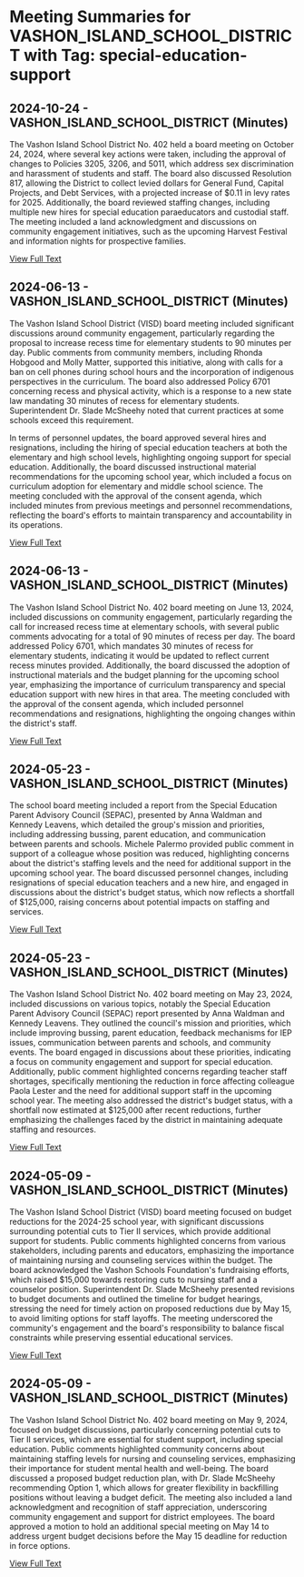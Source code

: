 # Meeting Summaries for VASHON_ISLAND_SCHOOL_DISTRICT with Tag: special-education-support

## 2024-10-24 - VASHON_ISLAND_SCHOOL_DISTRICT (Minutes)

The Vashon Island School District No. 402 held a board meeting on October 24, 2024, where several key actions were taken, including the approval of changes to Policies 3205, 3206, and 5011, which address sex discrimination and harassment of students and staff. The board also discussed Resolution 817, allowing the District to collect levied dollars for General Fund, Capital Projects, and Debt Services, with a projected increase of $0.11 in levy rates for 2025. Additionally, the board reviewed staffing changes, including multiple new hires for special education paraeducators and custodial staff. The meeting included a land acknowledgment and discussions on community engagement initiatives, such as the upcoming Harvest Festival and information nights for prospective families.

[View Full Text](https://raw.githubusercontent.com/VoronoiPerspectives/WashingtonStateSchoolBoardExplorer/refs/heads/main/data/countries/usa/states/wa/counties/king/school_boards/vashon_island_school_district/2024/2024-10-24-minutes.txt)

## 2024-06-13 - VASHON_ISLAND_SCHOOL_DISTRICT (Minutes)

The Vashon Island School District (VISD) board meeting included significant discussions around community engagement, particularly regarding the proposal to increase recess time for elementary students to 90 minutes per day. Public comments from community members, including Rhonda Hobgood and Molly Matter, supported this initiative, along with calls for a ban on cell phones during school hours and the incorporation of indigenous perspectives in the curriculum. The board also addressed Policy 6701 concerning recess and physical activity, which is a response to a new state law mandating 30 minutes of recess for elementary students. Superintendent Dr. Slade McSheehy noted that current practices at some schools exceed this requirement. 

In terms of personnel updates, the board approved several hires and resignations, including the hiring of special education teachers at both the elementary and high school levels, highlighting ongoing support for special education. Additionally, the board discussed instructional material recommendations for the upcoming school year, which included a focus on curriculum adoption for elementary and middle school science. The meeting concluded with the approval of the consent agenda, which included minutes from previous meetings and personnel recommendations, reflecting the board's efforts to maintain transparency and accountability in its operations.

[View Full Text](https://raw.githubusercontent.com/VoronoiPerspectives/WashingtonStateSchoolBoardExplorer/refs/heads/main/data/countries/usa/states/wa/counties/king/school_boards/vashon_island_school_district/2024/2024-06-13-minutes.txt)

## 2024-06-13 - VASHON_ISLAND_SCHOOL_DISTRICT (Minutes)

The Vashon Island School District No. 402 board meeting on June 13, 2024, included discussions on community engagement, particularly regarding the call for increased recess time at elementary schools, with several public comments advocating for a total of 90 minutes of recess per day. The board addressed Policy 6701, which mandates 30 minutes of recess for elementary students, indicating it would be updated to reflect current recess minutes provided. Additionally, the board discussed the adoption of instructional materials and the budget planning for the upcoming school year, emphasizing the importance of curriculum transparency and special education support with new hires in that area. The meeting concluded with the approval of the consent agenda, which included personnel recommendations and resignations, highlighting the ongoing changes within the district's staff.

[View Full Text](https://raw.githubusercontent.com/VoronoiPerspectives/WashingtonStateSchoolBoardExplorer/refs/heads/main/data/countries/usa/states/wa/counties/king/school_boards/vashon_island_school_district/2024/2024-06-13-draft-minutes.txt)

## 2024-05-23 - VASHON_ISLAND_SCHOOL_DISTRICT (Minutes)

The school board meeting included a report from the Special Education Parent Advisory Council (SEPAC), presented by Anna Waldman and Kennedy Leavens, which detailed the group's mission and priorities, including addressing bussing, parent education, and communication between parents and schools. Michele Palermo provided public comment in support of a colleague whose position was reduced, highlighting concerns about the district's staffing levels and the need for additional support in the upcoming school year. The board discussed personnel changes, including resignations of special education teachers and a new hire, and engaged in discussions about the district's budget status, which now reflects a shortfall of $125,000, raising concerns about potential impacts on staffing and services.

[View Full Text](https://raw.githubusercontent.com/VoronoiPerspectives/WashingtonStateSchoolBoardExplorer/refs/heads/main/data/countries/usa/states/wa/counties/king/school_boards/vashon_island_school_district/2024/2024-05-23-minutes.txt)

## 2024-05-23 - VASHON_ISLAND_SCHOOL_DISTRICT (Minutes)

The Vashon Island School District No. 402 board meeting on May 23, 2024, included discussions on various topics, notably the Special Education Parent Advisory Council (SEPAC) report presented by Anna Waldman and Kennedy Leavens. They outlined the council's mission and priorities, which include improving bussing, parent education, feedback mechanisms for IEP issues, communication between parents and schools, and community events. The board engaged in discussions about these priorities, indicating a focus on community engagement and support for special education. Additionally, public comment highlighted concerns regarding teacher staff shortages, specifically mentioning the reduction in force affecting colleague Paola Lester and the need for additional support staff in the upcoming school year. The meeting also addressed the district's budget status, with a shortfall now estimated at $125,000 after recent reductions, further emphasizing the challenges faced by the district in maintaining adequate staffing and resources.

[View Full Text](https://raw.githubusercontent.com/VoronoiPerspectives/WashingtonStateSchoolBoardExplorer/refs/heads/main/data/countries/usa/states/wa/counties/king/school_boards/vashon_island_school_district/2024/2024-05-23-draft-minutes.txt)

## 2024-05-09 - VASHON_ISLAND_SCHOOL_DISTRICT (Minutes)

The Vashon Island School District (VISD) board meeting focused on budget reductions for the 2024-25 school year, with significant discussions surrounding potential cuts to Tier II services, which provide additional support for students. Public comments highlighted concerns from various stakeholders, including parents and educators, emphasizing the importance of maintaining nursing and counseling services within the budget. The board acknowledged the Vashon Schools Foundation's fundraising efforts, which raised $15,000 towards restoring cuts to nursing staff and a counselor position. Superintendent Dr. Slade McSheehy presented revisions to budget documents and outlined the timeline for budget hearings, stressing the need for timely action on proposed reductions due by May 15, to avoid limiting options for staff layoffs. The meeting underscored the community's engagement and the board's responsibility to balance fiscal constraints while preserving essential educational services.

[View Full Text](https://raw.githubusercontent.com/VoronoiPerspectives/WashingtonStateSchoolBoardExplorer/refs/heads/main/data/countries/usa/states/wa/counties/king/school_boards/vashon_island_school_district/2024/2024-05-09-minutes.txt)

## 2024-05-09 - VASHON_ISLAND_SCHOOL_DISTRICT (Minutes)

The Vashon Island School District No. 402 board meeting on May 9, 2024, focused on budget discussions, particularly concerning potential cuts to Tier II services, which are essential for student support, including special education. Public comments highlighted community concerns about maintaining staffing levels for nursing and counseling services, emphasizing their importance for student mental health and well-being. The board discussed a proposed budget reduction plan, with Dr. Slade McSheehy recommending Option 1, which allows for greater flexibility in backfilling positions without leaving a budget deficit. The meeting also included a land acknowledgment and recognition of staff appreciation, underscoring community engagement and support for district employees. The board approved a motion to hold an additional special meeting on May 14 to address urgent budget decisions before the May 15 deadline for reduction in force options.

[View Full Text](https://raw.githubusercontent.com/VoronoiPerspectives/WashingtonStateSchoolBoardExplorer/refs/heads/main/data/countries/usa/states/wa/counties/king/school_boards/vashon_island_school_district/2024/2024-05-09-draft-minutes.txt)


